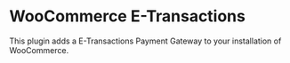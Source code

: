 # WooCommerce E-Transactions

This plugin adds a E-Transactions Payment Gateway to your installation of WooCommerce.
